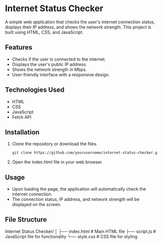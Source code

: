 # Internet Status Checker

A simple web application that checks the user's internet connection status, displays their IP address, and shows the network strength. This project is built using HTML, CSS, and JavaScript.

## Features

- Checks if the user is connected to the internet.
- Displays the user's public IP address.
- Shows the network strength in Mbps.
- User-friendly interface with a responsive design.

## Technologies Used

- HTML
- CSS
- JavaScript
- Fetch API

## Installation

1. Clone the repository or download the files.
   ```bash
   git clone https://github.com/yourusername/internet-status-checker.git

2. Open the index.html file in your web browser.

## Usage

- Upon loading the page, the application will automatically check the internet connection.
- The connection status, IP address, and network strength will be displayed on the screen.

## File Structure

Internet Status Checker/
│
├── index.html      # Main HTML file
├── script.js       # JavaScript file for functionality
└── style.css       # CSS file for styling